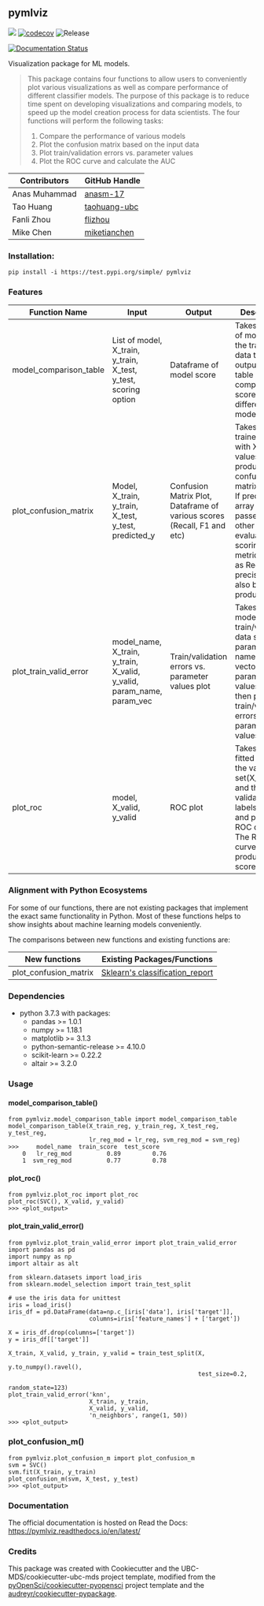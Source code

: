 ## pymlviz 

![](https://github.com/UBC-MDS/pymlviz/workflows/build/badge.svg) [![codecov](https://codecov.io/gh/UBC-MDS/pymlviz/branch/master/graph/badge.svg)](https://codecov.io/gh/UBC-MDS/pymlviz) ![Release](https://github.com/UBC-MDS/pymlviz/workflows/Release/badge.svg)

[![Documentation Status](https://readthedocs.org/projects/pymlviz/badge/?version=latest)](https://pymlviz.readthedocs.io/en/latest/?badge=latest)

Visualization package for ML models. 

> This package contains four functions to allow users to conveniently plot various visualizations as well as compare performance of different classifier models. The purpose of this package is to reduce time spent on developing visualizations and comparing models, to speed up the model creation process for data scientists. The four functions will perform the following tasks: 
> 1.  Compare the performance of various models 
> 2.  Plot the confusion matrix based on the input data
> 3.  Plot train/validation errors vs. parameter values
> 4.  Plot the ROC curve and calculate the AUC 

|Contributors|GitHub Handle|
|------------|-------------|
|Anas Muhammad| [anasm-17](https://github.com/anasm-17)|
|Tao Huang|[taohuang-ubc](https://github.com/taohuang-ubc)|
|Fanli Zhou|[flizhou](https://github.com/flizhou)|
|Mike Chen|[miketianchen](https://github.com/miketianchen)|

### Installation:

```
pip install -i https://test.pypi.org/simple/ pymlviz
```

### Features
| Function Name | Input | Output | Description |
|-------------|-----|------|-----------|
|model_comparison_table| List of model, X_train, y_train, X_test, y_test, scoring option | Dataframe of model score| Takes in a list of models and the train test data then outputs a table comparing the scores for different models.|
|plot_confusion_matrix | Model, X_train, y_train, X_test, y_test, predicted_y  | Confusion Matrix Plot, Dataframe of various scores (Recall, F1 and etc)| Takes in a trained model with X and y values to produce a confusion matrix visual. If predicted_y array is passed in, other evaluation scoring metrics such as Recall, and precision will also be produced.|
|plot_train_valid_error| model_name, X_train, y_train, X_valid, y_valid, param_name, param_vec |Train/validation errors vs. parameter values plot| Takes in a model name, train/validation data sets, a parameter name and a vector of parameter values and then plots train/validation errors vs. parameter values.|
|plot_roc|model, X_valid, y_valid|ROC plot| Takes in a fitted model, the validation set(X_valid) and the validation set labels(y_valid) and plots the ROC curve. The ROC curve also produces AUC score.|

### Alignment with Python Ecosystems

For some of our functions, there are not existing packages that implement the exact same functionality in Python. Most of these functions helps to show insights about machine learning models conveniently.

The comparisons between new functions and existing functions are:

| New functions | Existing Packages/Functions |
|-------------|-----|
|plot_confusion_matrix| [Sklearn's classification_report](https://scikit-learn.org/stable/modules/generated/sklearn.metrics.classification_report.html) | 


### Dependencies

- python 3.7.3 with packages:
  - pandas >= 1.0.1
  - numpy >= 1.18.1
  - matplotlib >= 3.1.3
  - python-semantic-release >= 4.10.0
  - scikit-learn >= 0.22.2
  - altair >= 3.2.0

### Usage

#### model_comparison_table()

```
from pymlviz.model_comparison_table import model_comparison_table
model_comparison_table(X_train_reg, y_train_reg, X_test_reg, y_test_reg,
                       lr_reg_mod = lr_reg, svm_reg_mod = svm_reg)
>>>     model_name  train_score  test_score
    0   lr_reg_mod          0.89         0.76
    1  svm_reg_mod          0.77         0.78
```
#### plot_roc()

```
from pymlviz.plot_roc import plot_roc
plot_roc(SVC(), X_valid, y_valid)
>>> <plot_output>
```

#### plot_train_valid_error()

```
from pymlviz.plot_train_valid_error import plot_train_valid_error
import pandas as pd
import numpy as np
import altair as alt

from sklearn.datasets import load_iris
from sklearn.model_selection import train_test_split

# use the iris data for unittest
iris = load_iris()
iris_df = pd.DataFrame(data=np.c_[iris['data'], iris['target']],
                       columns=iris['feature_names'] + ['target'])

X = iris_df.drop(columns=['target'])
y = iris_df[['target']]

X_train, X_valid, y_train, y_valid = train_test_split(X,
                                                      y.to_numpy().ravel(),
                                                      test_size=0.2,
                                                      random_state=123)
plot_train_valid_error('knn',
                       X_train, y_train,
                       X_valid, y_valid,
                       'n_neighbors', range(1, 50))
>>> <plot_output>
```

### plot_confusion_m()

```
from pymlviz.plot_confusion_m import plot_confusion_m
svm = SVC()
svm.fit(X_train, y_train)
plot_confusion_m(svm, X_test, y_test)
>>> <plot_output>
```

### Documentation
The official documentation is hosted on Read the Docs: <https://pymlviz.readthedocs.io/en/latest/>

### Credits
This package was created with Cookiecutter and the UBC-MDS/cookiecutter-ubc-mds project template, modified from the [pyOpenSci/cookiecutter-pyopensci](https://github.com/pyOpenSci/cookiecutter-pyopensci) project template and the [audreyr/cookiecutter-pypackage](https://github.com/audreyr/cookiecutter-pypackage). 
